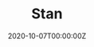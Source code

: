 ---
title: 'Stan'
authors:
- Daniel Lee
date: '2020-10-07T00:00:00Z'

# Schedule page publish date (NOT proceeding's date).
publishDate: '20001-01-01T00:00:00Z'

# proceeding type.
# Legend: 0 = Uncategorized; 1 = Talk, 2 = Keynote, 3 = Workshop
# To add more update publications_types.toml and en.yaml
proceeding_types: ['3']

# proceeding name and optional abbreviated proceeding name.
proceeding: Presented at 2020 Conference
proceeding_short: Presented at 2020 Conference

abstract: 

tags:
- Generable
featured: false

links:
url_slides: ''
url_video: ''

---